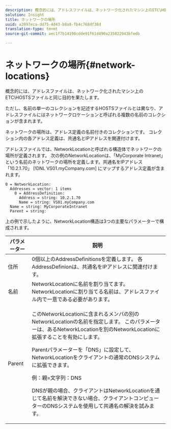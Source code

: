 ```yaml
---
description: 概念的には、アドレスファイルは、ネットワーク化されたマシン上のETC\HOSTSファイルと同じ目的を果たします。
solution: Insight
title: ネットワークの場所
uuid: a2097eca-dd75-4d43-b8a8-fb4c768df38d
translation-type: tm+mt
source-git-commit: aec1f7b14198cdde91f61d490a235022943bfedb

---
```



# ネットワークの場所{#network-locations}

概念的には、アドレスファイルは、ネットワーク化されたマシン上のETC\HOSTSファイルと同じ目的を果たします。

ただし、名前の単一のコレクションを記述するHOSTSファイルとは異なり、アドレスファイルにはネットワークロケーションと呼ばれる複数の名前のコレクションが含まれます。

ネットワークの場所は、アドレス定義の名前付きのコレクションです。 コレクション内の各アドレス定義は、共通名とIPアドレスを関連付けます。

アドレスファイルでは、NetworkLocationと呼ばれる構造体でネットワークの場所が定義されます。 次の例のNetworkLocationは、「MyCorporate Intranet」という名前のネットワークの場所を定義します。共通名をIPアドレス「10.2.1.70」 [!DNL VS01.myCompany.com] にマップするアドレス定義が含まれます。

```
0 = NetworkLocation: 
  Addresses = vector: 1 items
    0 = AddressDefinition: 
      Address = string: 10.2.1.70
      Name = string: VS01.myCompany.com
  Name = string: MyCorporateIntranet
  Parent = string: 
```

上の例で示したように、NetworkLocation構造は3つの主要なパラメーターで構成されます。

<table id="table_9142A0EFA15E4C37975E7ACE234F6FDD"> 
 <thead> 
  <tr> 
   <th colname="col1" class="entry"> パラメーター </th> 
   <th colname="col2" class="entry"> 説明 </th> 
  </tr> 
 </thead>
 <tbody> 
  <tr> 
   <td colname="col1"> 住所 </td> 
   <td colname="col2"> 0個以上のAddressDefinitionsを定義します。 各AddressDefinionは、共通名をIPアドレスに関連付けます。 </td> 
  </tr> 
  <tr> 
   <td colname="col1"> 名前 </td> 
   <td colname="col2"> NetworkLocationに名前を割り当てます。 NetworkLocationに割り当てる名前は、アドレスファイル内で一意である必要があります。 </td> 
  </tr> 
  <tr> 
   <td colname="col1"> Parent </td> 
   <td colname="col2"> <p>このNetworkLocationに含まれるメンバの別のNetworkLocationの名前を指定します。 このパラメーターは、あるNetworkLocationを別のNetworkLocationに拡張することを有効にします。 </p> <p>Parentパラメーターを「DNS」に設定して、NetworkLocationをクライアントの通常のDNSシステムに拡張できます。 </p> <p>例：親=文字列：DNS </p> <p>DNSが親の場合、クライアントはNetworkLocationを通じて名前を解決できない場合、クライアントコンピューターのDNSシステムを使用して共通名の解決を試みます。 </p> </td> 
  </tr> 
 </tbody> 
</table>

